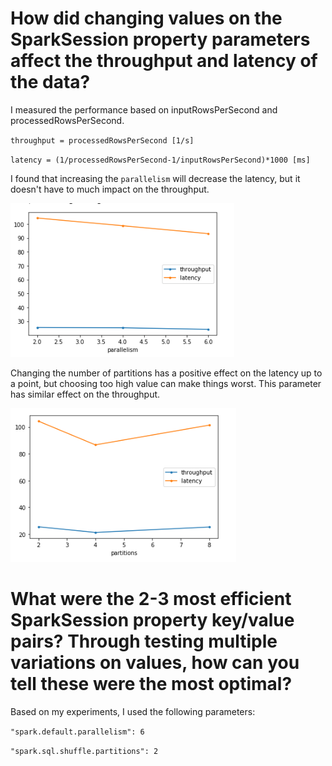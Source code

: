 # How did changing values on the SparkSession property parameters affect the throughput and latency of the data?

I measured the performance based on inputRowsPerSecond and processedRowsPerSecond.

`throughput = processedRowsPerSecond [1/s]`

`latency = (1/processedRowsPerSecond-1/inputRowsPerSecond)*1000 [ms]`

I found that increasing the `parallelism` will decrease the latency, but it doesn't have to much impact on the throughput.

![parallelism](./pictures/parallelism.PNG)

Changing the number of partitions has a positive effect on the latency up to a point, but choosing too high value can make things worst.
This parameter has similar effect on the throughput.

![parallelism](./pictures/partitions.PNG)

# What were the 2-3 most efficient SparkSession property key/value pairs? Through testing multiple variations on values, how can you tell these were the most optimal?

Based on my experiments, I used the following parameters:

`"spark.default.parallelism": 6`

`"spark.sql.shuffle.partitions": 2`
